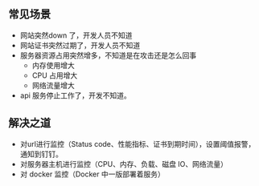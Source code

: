 ## 常见场景

* 网站突然down 了，开发人员不知道
* 网站证书突然过期了，开发人员不知道
* 服务器资源占用突然增多，不知道是在攻击还是怎么回事
  * 内存使用增大
  * CPU 占用增大
  * 网络流量增大
* api 服务停止工作了，开发不知道。

## 解决之道

* 对url进行监控（Status code、性能指标、证书到期时间），设置阈值报警，通知到钉钉。
* 对服务器主机进行监控（CPU、内存、负载、磁盘 IO、网络流量）
* 对 docker 监控（Docker 中一版部署着服务）



